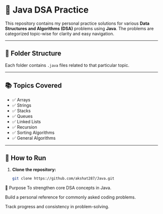 # 🧠 Java DSA Practice

This repository contains my personal practice solutions for various **Data Structures and Algorithms (DSA)** problems using **Java**. The problems are categorized topic-wise for clarity and easy navigation.

---

## 📂 Folder Structure


Each folder contains `.java` files related to that particular topic.

---

## 📚 Topics Covered

- ✅ Arrays
- ✅ Strings
- ✅ Stacks
- ✅ Queues
- ✅ Linked Lists
- ✅ Recursion
- ✅ Sorting Algorithms
- ✅ General Algorithms

---

## 🚀 How to Run

1. **Clone the repository:**

   ```bash
   git clone https://github.com/akshat287/Java.git

  🎯 Purpose
To strengthen core DSA concepts in Java.

Build a personal reference for commonly asked coding problems.

Track progress and consistency in problem-solving.



